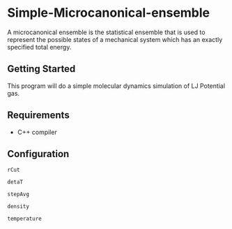 # Simple-Microcanonical-ensemble
A microcanonical ensemble is the statistical ensemble that is used to represent the possible states of a mechanical system which has an exactly specified total energy.

## Getting Started
This program will do a simple molecular dynamics simulation of LJ Potential gas.

## Requirements
* C++ compiler 

## Configuration
```
rCut
```
```
detaT
```
```
stepAvg
```
```
density
```
```
temperature
```
